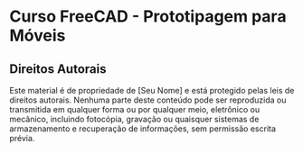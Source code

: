 # Curso FreeCAD - Prototipagem para Móveis

## Direitos Autorais

Este material é de propriedade de [Seu Nome] e está protegido pelas leis de direitos autorais. Nenhuma parte deste conteúdo pode ser reproduzida ou transmitida em qualquer forma ou por qualquer meio, eletrônico ou mecânico, incluindo fotocópia, gravação ou quaisquer sistemas de armazenamento e recuperação de informações, sem permissão escrita prévia.
